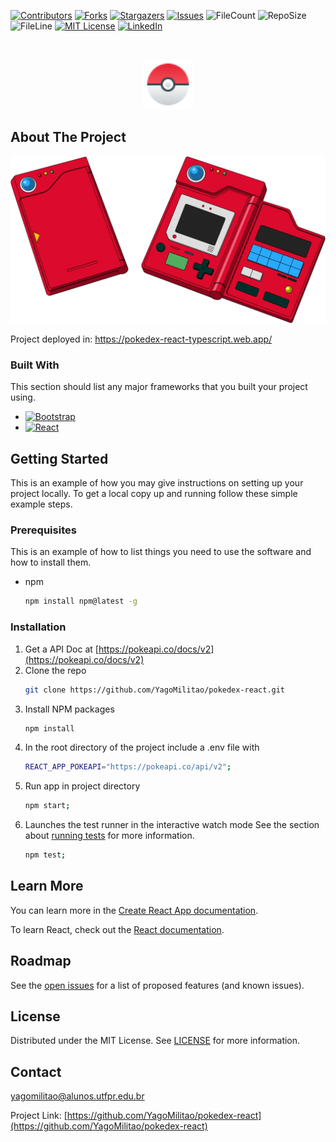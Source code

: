 <!-- PROJECT SHIELDS -->
<!--
*** I'm using markdown "reference style" links for readability.
*** Reference links are enclosed in brackets [ ] instead of parentheses ( ).
*** See the bottom of this document for the declaration of the reference variables
*** for contributors-url, forks-url, etc. This is an optional, concise syntax you may use.
*** https://www.markdownguide.org/basic-syntax/#reference-style-links
-->
[![Contributors][contributors-shield]][contributors-url]
[![Forks][forks-shield]][forks-url]
[![Stargazers][stars-shield]][stars-url]
[![Issues][issues-shield]][issues-url]
![FileCount][file-count-shield]
![RepoSize][repo-size-shield]
![FileLine][file-line-shield]
[![MIT License][license-shield]][license-url]
[![LinkedIn][linkedin-shield]][linkedin-url]

<!-- PROJECT LOGO -->
<br />
<p align="center">
  <a href="https://raw.githubusercontent.com/YagoMilitao/pokedex-react/master/public/favicon.ico.png">
    <img src="public/favicon.ico.png" alt="Logo" width="80" height="80">
  </a>


<!-- ABOUT THE PROJECT -->
## About The Project

[![Product Name Screen Shot][product-screenshot]](https://example.com)
  
 Project deployed in: https://pokedex-react-typescript.web.app/

### Built With

This section should list any major frameworks that you built your project using.
* [![Bootstrap][Bootstrap.com]][Bootstrap-url]
* [![React][React.js]][React-url]



<!-- GETTING STARTED -->
## Getting Started

This is an example of how you may give instructions on setting up your project locally.
To get a local copy up and running follow these simple example steps.

### Prerequisites

This is an example of how to list things you need to use the software and how to install them.
* npm
  ```sh
  npm install npm@latest -g
  ```

### Installation

1. Get a API Doc at [https://pokeapi.co/docs/v2](https://pokeapi.co/docs/v2)
2. Clone the repo
   ```sh
   git clone https://github.com/YagoMilitao/pokedex-react.git
   ```
3. Install NPM packages
   ```sh
   npm install
   ```
4. In the root directory of the project include a .env file with
   ```sh
   REACT_APP_POKEAPI="https://pokeapi.co/api/v2";
   ```
5. Run app in project directory
   ```sh
   npm start;
   ```
6. Launches the test runner in the interactive watch mode See the section about [running tests](https://facebook.github.io/create-react-app/docs/running-tests) for more information.
   ```sh
   npm test;
   ```

## Learn More

You can learn more in the [Create React App documentation](https://facebook.github.io/create-react-app/docs/getting-started).

To learn React, check out the [React documentation](https://reactjs.org/).
<!--
*** Thanks for checking out the Best-README-Template. If you have a suggestion
*** that would make this better, please fork the repo and create a pull request
*** or simply open an issue with the tag "enhancement".
*** Thanks again! Now go create something AMAZING! :D
-->


<!-- ROADMAP -->
## Roadmap

See the [open issues](https://github.com/othneildrew/Best-README-Template/issues) for a list of proposed features (and known issues).

<!-- LICENSE -->
## License

Distributed under the MIT License. See [LICENSE](https://docs.github.com/en/repositories/managing-your-repositorys-settings-and-features/customizing-your-repository/licensing-a-repository) for more information.

<!-- CONTACT -->
## Contact

yagomilitao@alunos.utfpr.edu.br

Project Link: [https://github.com/YagoMilitao/pokedex-react](https://github.com/YagoMilitao/pokedex-react)


<!-- ACKNOWLEDGEMENTS -->
<!--## Acknowledgements-->
<!-- * [GitHub Emoji Cheat Sheet](https://www.webpagefx.com/tools/emoji-cheat-sheet) -->
<!-- * [Img Shields](https://shields.io) -->
<!-- * [Choose an Open Source License](https://choosealicense.com) -->
<!-- * [GitHub Pages](https://pages.github.com) -->
<!-- * [Animate.css](https://daneden.github.io/animate.css) -->
<!-- * [Loaders.css](https://connoratherton.com/loaders) -->
<!-- * [Slick Carousel](https://kenwheeler.github.io/slick) -->
<!-- * [Smooth Scroll](https://github.com/cferdinandi/smooth-scroll) -->
<!-- * [Sticky Kit](http://leafo.net/sticky-kit) -->
<!-- * [JVectorMap](http://jvectormap.com) -->
<!-- * [Font Awesome](https://fontawesome.com) -->


<!-- MARKDOWN LINKS & IMAGES -->
<!-- https://www.markdownguide.org/basic-syntax/#reference-style-links -->
[contributors-shield]: https://img.shields.io/github/contributors/YagoMilitao/pokedex-react.svg?style=for-the-badge
[contributors-url]: https://github.com/YagoMilitao/pokedex-react/graphs/contributors
[forks-shield]: https://img.shields.io/github/forks/YagoMilitao/pokedex-react.svg?style=for-the-badge
[forks-url]: https://github.com/YagoMilitao/pokedex-react/network/members
[stars-shield]: https://img.shields.io/github/stars/YagoMilitao/pokedex-react.svg?style=for-the-badge
[stars-url]: https://github.com/YagoMilitao/pokedex-react/stargazers
[issues-shield]: https://img.shields.io/github/issues/YagoMilitao/pokedex-react.svg?style=for-the-badge
[issues-url]: https://github.com/YagoMilitao/pokedex-react/issues
[license-shield]: https://img.shields.io/github/license/YagoMilitao/pokedex-react.svg?style=for-the-badge
[license-url]: https://github.com/YagoMilitaopokedex-react/blob/master/LICENSE.txt
[linkedin-shield]: https://img.shields.io/badge/-LinkedIn-black.svg?style=for-the-badge&logo=linkedin&colorB=555
[linkedin-url]: https://linkedin.com/in/YagoMilitao
[React.js]: https://img.shields.io/badge/React-20232A?style=for-the-badge&logo=react&logoColor=61DAFB
[React-url]: https://reactjs.org/
[Bootstrap.com]: https://img.shields.io/badge/Bootstrap-563D7C?style=for-the-badge&logo=bootstrap&logoColor=white
[Bootstrap-url]: https://getbootstrap.com
[file-count-shield]: https://img.shields.io/github/directory-file-count/YagoMilitao/pokedex-react
[filecount-url]: https://github/directory-file-count/YagoMilitao/pokedex-react
[repo-size-shield]: https://img.shields.io/github/repo-size/YagoMilitao/pokedex-react
[reposize-url]: https://github/repo-size/YagoMilitao/pokedex-react
[file-line-shield]:https://img.shields.io/tokei/lines/github/YagoMilitao/pokedex-react
[file-url]: https://github/YagoMilitao/pokedex-react

[product-screenshot]: public/Pokedex.png
